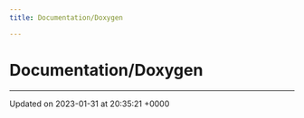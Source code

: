 ```yaml
---
title: Documentation/Doxygen

---
```


# Documentation/Doxygen








-------------------------------

Updated on 2023-01-31 at 20:35:21 +0000
